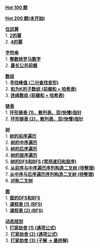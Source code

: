 **[Hot 100 题](Hot100/README.md)** <br>

**[Hot 200 题(未开始)](Hot100/README.md)** <br>

**[位运算](位运算)** <br>
    1. **[2的幂](位运算/231.%202的幂.java)** <br>
    2. **[4的幂](位运算/342.%204的幂.java)** <br>

**[字符串](字符串)** <br>
    1. **[整数转罗马数字](字符串/12.%20整数转罗马数字.java)** <br>
    2. **[最长公共前缀](字符串/14.%20最长公共前缀.java)** <br>

**[数组](数组)** <br>
    1. **[寻找峰值 (二分查找变形)](数组/162.%20寻找峰值.java)** <br>
    2. **[和为K的子数组 (前缀和 + 哈希表)](数组/560.%20和为K的子数组.java)** <br>
    3. **[连续数组 (前缀和 + 哈希表)](数组/525.%20连续数组.java)** <br>

**[链表](链表)** <br>
    1. **[环形链表 (1)，散列表、双(快慢)指针](链表/141.%20环形链表.java)** <br>
    2. **[环形链表 (2)，散列表、双(快慢)指针](链表/142.%20环形链表%20II.java)** <br>

**[树](树)** <br>
    1. **[树的前序遍历](树/144.%20树的前序遍历.java)** <br>
    2. **[树的中序遍历](树/94.%20树的中序遍历.java)** <br>
    3. **[树的后序遍历](树/145.%20树的后序遍历.java)** <br>
    4. **[树的层序遍历](树/102(no).%20树的层序遍历.java)** <br>
    5. **[树的DFS和BFS (常用递归和层序)](树/100.%20相同的树.java)** <br>
    6. **[从前序与中序遍历序列构造二叉树 (待整理)](树/105.%20从前序与中序遍历序列构造二叉树.java)** <br>
    7. **[从中序与后序遍历序列构造二叉树 (待整理)](树/106.%20从中序与后序遍历序列构造二叉树.java)** <br>
    8. **[对称二叉树 ](树/101.%20对称二叉树.java)** <br>

**[图](图)** <br>
    1. **[图的DFS和BFS](图/133.%20克隆图.java)** <br>
    1. **[课程表 (1) (BFS)](图/207.%20课程表.java)** <br>
    1. **[课程表 (2) (BFS)](图/210.%20课程表%20II.java)** <br>


**[动态规划](动态规划)** <br>
    1. **[打家劫舍 (1) (通项公式)](动态规划/198.%20打家劫舍.java)** <br>
    2. **[打家劫舍 (2) (通项公式)](动态规划/213.%20打家劫舍.java)** <br>
    3. **[打家劫舍 (3) (子解 -> 最终解)](动态规划/337.%20打家劫舍.java)** <br>
